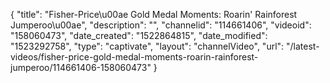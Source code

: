 {
    "title": "Fisher-Price\u00ae Gold Medal Moments: Roarin' Rainforest Jumperoo\u00ae",
    "description": "",
    "channelid": "114661406",
    "videoid": "158060473",
    "date_created": "1522864815",
    "date_modified": "1523292758",
    "type": "captivate",
    "layout": "channelVideo",
    "url": "\/latest-videos\/fisher-price-gold-medal-moments-roarin-rainforest-jumperoo\/114661406-158060473"
}
